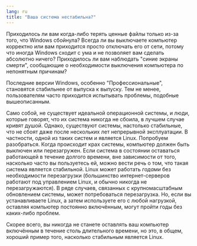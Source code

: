```yaml
---
lang: ru
title: "Ваша система нестабильна?"
---
```


Приходилось ли вам когда-либо терять ценные файлы только из-за
того, что Windows сбойнула? Всегда ли вы выключаете компьютер
корректно или вам приходится просто отключать его от сети,
потому что иногда Windows сходит с ума и не позволяет вам сделать
абсолютно ничего? Приходилось ли вам наблюдать "синие экраны смерти",
сообщающие о необходимости выключения компьютера по непонятным причинам?

Последние версии Windows, особенно "Профессиональные", становятся
стабильнее от выпуска к выпуску. Тем не менее, пользователям часто
приходится испытывать проблемы, подобные вышеописанным.

Само собой, не существует идеальной операционной системы, и люди, которые
говорят, что их система никогда не сбоила, в лучшем случае кривят душой.
Однако, существуют системы, настолько стабильные, что не сбоят
даже после нескольких лет непрерывной эксплуатации. В частности,
одной из таких систем и является Linux. Попробуем разобраться.
Когда происходит крах системы, компьютер должен быть выключен или
перезагружен. Если система в состоянии оставаться работающей
в течение долгого времени, вне зависимости от того, насколько
часто вы пользуетесь ей, можно вести речь о том, что такая
система является стабильной. Linux может работать <i>годами</i>
без необходимости перезагрузки (большинство интернет-серверов
работают под управлением Linux, и обычно никогда не перезагружаются).
В ряде случаев, связанных с крупномасштабным обновлением системы,
может потребоваться перезагрузка. Но, если вы устанавливаете Linux,
а затем используете его с любой нагрузкой, оставляя компьютер
постоянно включённым, могут пройти годы без каких-либо проблем.

Скорее всего, вы никогда не станете оставлять ваш компьютер включённым
в течение столь длительного времени, но это, в общем, хороший пример того,
насколько стабильным является Linux.




